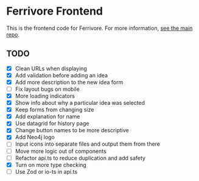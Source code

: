 # Ferrivore Frontend

This is the frontend code for Ferrivore. For more information, [see the main repo](https://github.com/Lactantius/ferrivore).

## TODO

- [x] Clean URLs when displaying
- [x] Add validation before adding an idea
- [x] Add more description to the new idea form
- [ ] Fix layout bugs on mobile
- [x] More loading indicators
- [x] Show info about why a particular idea was selected
- [x] Keep forms from changing size
- [x] Add explanation for name
- [x] Use datagrid for history page
- [x] Change button names to be more descriptive
- [x] Add Neo4j logo
- [ ] Input icons into separate files and output them from there
- [ ] Move more logic out of components
- [ ] Refactor api.ts to reduce duplication and add safety
- [x] Turn on more type checking
- [ ] Use Zod or io-ts in api.ts
